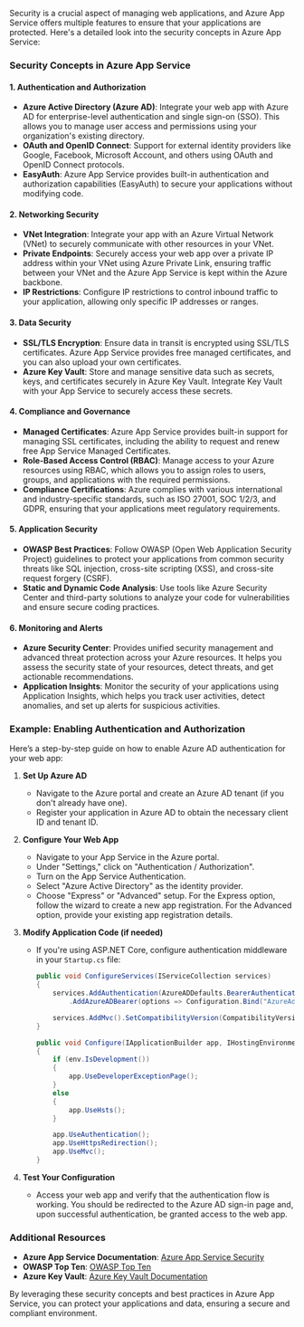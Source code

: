 Security is a crucial aspect of managing web applications, and Azure App Service offers multiple features to ensure that your applications are protected. Here's a detailed look into the security concepts in Azure App Service:

### Security Concepts in Azure App Service

#### 1. **Authentication and Authorization**

- **Azure Active Directory (Azure AD)**: Integrate your web app with Azure AD for enterprise-level authentication and single sign-on (SSO). This allows you to manage user access and permissions using your organization's existing directory.
- **OAuth and OpenID Connect**: Support for external identity providers like Google, Facebook, Microsoft Account, and others using OAuth and OpenID Connect protocols.
- **EasyAuth**: Azure App Service provides built-in authentication and authorization capabilities (EasyAuth) to secure your applications without modifying code.

#### 2. **Networking Security**

- **VNet Integration**: Integrate your app with an Azure Virtual Network (VNet) to securely communicate with other resources in your VNet.
- **Private Endpoints**: Securely access your web app over a private IP address within your VNet using Azure Private Link, ensuring traffic between your VNet and the Azure App Service is kept within the Azure backbone.
- **IP Restrictions**: Configure IP restrictions to control inbound traffic to your application, allowing only specific IP addresses or ranges.

#### 3. **Data Security**

- **SSL/TLS Encryption**: Ensure data in transit is encrypted using SSL/TLS certificates. Azure App Service provides free managed certificates, and you can also upload your own certificates.
- **Azure Key Vault**: Store and manage sensitive data such as secrets, keys, and certificates securely in Azure Key Vault. Integrate Key Vault with your App Service to securely access these secrets.

#### 4. **Compliance and Governance**

- **Managed Certificates**: Azure App Service provides built-in support for managing SSL certificates, including the ability to request and renew free App Service Managed Certificates.
- **Role-Based Access Control (RBAC)**: Manage access to your Azure resources using RBAC, which allows you to assign roles to users, groups, and applications with the required permissions.
- **Compliance Certifications**: Azure complies with various international and industry-specific standards, such as ISO 27001, SOC 1/2/3, and GDPR, ensuring that your applications meet regulatory requirements.

#### 5. **Application Security**

- **OWASP Best Practices**: Follow OWASP (Open Web Application Security Project) guidelines to protect your applications from common security threats like SQL injection, cross-site scripting (XSS), and cross-site request forgery (CSRF).
- **Static and Dynamic Code Analysis**: Use tools like Azure Security Center and third-party solutions to analyze your code for vulnerabilities and ensure secure coding practices.

#### 6. **Monitoring and Alerts**

- **Azure Security Center**: Provides unified security management and advanced threat protection across your Azure resources. It helps you assess the security state of your resources, detect threats, and get actionable recommendations.
- **Application Insights**: Monitor the security of your applications using Application Insights, which helps you track user activities, detect anomalies, and set up alerts for suspicious activities.

### Example: Enabling Authentication and Authorization

Here’s a step-by-step guide on how to enable Azure AD authentication for your web app:

1. **Set Up Azure AD**

   - Navigate to the Azure portal and create an Azure AD tenant (if you don't already have one).
   - Register your application in Azure AD to obtain the necessary client ID and tenant ID.

2. **Configure Your Web App**

   - Navigate to your App Service in the Azure portal.
   - Under "Settings," click on "Authentication / Authorization".
   - Turn on the App Service Authentication.
   - Select "Azure Active Directory" as the identity provider.
   - Choose "Express" or "Advanced" setup. For the Express option, follow the wizard to create a new app registration. For the Advanced option, provide your existing app registration details.

3. **Modify Application Code (if needed)**

   - If you're using ASP.NET Core, configure authentication middleware in your `Startup.cs` file:

     ```csharp
     public void ConfigureServices(IServiceCollection services)
     {
         services.AddAuthentication(AzureADDefaults.BearerAuthenticationScheme)
             .AddAzureADBearer(options => Configuration.Bind("AzureAd", options));

         services.AddMvc().SetCompatibilityVersion(CompatibilityVersion.Version_2_2);
     }

     public void Configure(IApplicationBuilder app, IHostingEnvironment env)
     {
         if (env.IsDevelopment())
         {
             app.UseDeveloperExceptionPage();
         }
         else
         {
             app.UseHsts();
         }

         app.UseAuthentication();
         app.UseHttpsRedirection();
         app.UseMvc();
     }
     ```

4. **Test Your Configuration**
   - Access your web app and verify that the authentication flow is working. You should be redirected to the Azure AD sign-in page and, upon successful authentication, be granted access to the web app.

### Additional Resources

- **Azure App Service Documentation**: [Azure App Service Security](https://docs.microsoft.com/en-us/azure/app-service/security-overview)
- **OWASP Top Ten**: [OWASP Top Ten](https://owasp.org/www-project-top-ten/)
- **Azure Key Vault**: [Azure Key Vault Documentation](https://docs.microsoft.com/en-us/azure/key-vault/general/overview)

By leveraging these security concepts and best practices in Azure App Service, you can protect your applications and data, ensuring a secure and compliant environment.
